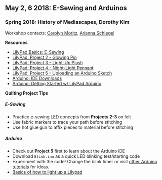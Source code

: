 ## May 2, 6 2018: E-Sewing and Arduinos
### Spring 2018: History of Mediascapes, Dorothy Kim

Workshop contacts: [Carolyn Moritz](mailto:cmoritz@vassar.edu "cmoritz@vassar.edu"), [Arianna Schlegel](mailto:arschlegel@vassar.edu "arschlegel.vassar.edu")

**Resources**
* [LilyPad Basics: E-Sewing](http://kookye.com/2017/07/01/e-sewing/)
* [LilyPad: Project 2 - Glowing Pin](http://kookye.com/2017/07/01/lilypad-glowing-pin/)
* [LilyPad: Project 3 - Light-Up Plush](http://kookye.com/2017/07/01/lilypad-light-up-plush/)
* [LilyPad: Project 4 - Night-Light Pennant](http://kookye.com/2017/07/01/lilypad-night-light-pennant/)
* [LilyPad: Project 5 - Uploading an Arduino Sketch](http://kookye.com/2017/07/01/lilypad-tutorial-uploading-an-arduino-sketch/)
* [Arduino: IDE Downloads](https://www.arduino.cc/en/Main/Software)
* [Arduino: Getting Started w/ LilyPad Arduino](https://www.arduino.cc/en/Guide/ArduinoLilyPadUSB)

**Quilting Project Tips**
##### E-Sewing 
*  Practice e-sewing LED concepts from **Projects 2-3** on felt
* Use fabric markers to trace your path before stitching
* Use hot glue gun to affix pieces to material before stitching    

##### Arduino 
* Check out **Project 5** first to learn about the Arduino IDE
* Download `Blink.ino` as a quick LED blinking test/starting code
* Experiment with the code! Change the blink timer or visit [other Arduino tutorials](http://www.arduino.cc/en/Tutorial) for ideas.
* [Basics of how to light up a Lilypad](https://learn.sparkfun.com/tutorials/light-up-pennant-with-e-textiles)
